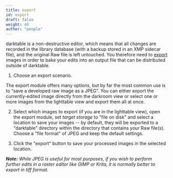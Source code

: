 ```yaml
---
title: export
id: export
draft: false
weight: 40
author: "people"
---
```


darktable is a non-destructive editor, which means that all changes are recorded in the library database (with a backup stored in an XMP sidecar file), and the original Raw file is left untouched. You therefore need to [export](../../module-reference/utility-modules/shared/export.md) images in order to bake your edits into an output file that can be distributed outside of darktable.

1. Choose an export scenario.

  The export module offers many options, but by far the most common use is to “save a developed raw image as a JPEG”. You can either export the currently-edited image directly from the darkroom view or select one or more images from the lighttable view and export them all at once. 

2. Select which images to export (if you are in the lighttable view), open the export module, set _target storage_ to "file on disk" and select a location to save your images -- by default, they will be exported to a "darktable" directory within the directory that contains your Raw file(s). Choose a "file format" of JPEG and keep the default settings. 

3. Click the "export" button to save your processed images in the selected location.

_**Note:** While JPEG is useful for most purposes, if you wish to perform further edits in a raster editor like GIMP or Krita, it is normally better to export in tiff format._
